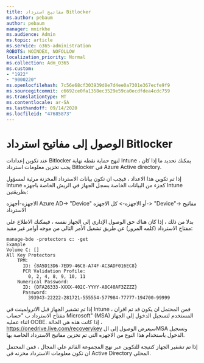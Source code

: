 ```yaml
---
title: مفاتيح استرداد Bitlocker
ms.author: pebaum
author: pebaum
manager: mnirkhe
ms.audience: Admin
ms.topic: article
ms.service: o365-administration
ROBOTS: NOINDEX, NOFOLLOW
localization_priority: Normal
ms.collection: Adm_O365
ms.custom:
- "1922"
- "9000220"
ms.openlocfilehash: 7c56e68cf303939d8e7d4ee0a7301e367ecfe9f9
ms.sourcegitcommit: c6692ce0fa1358ec3529e59ca0ecdfdea4cdc759
ms.translationtype: MT
ms.contentlocale: ar-SA
ms.lasthandoff: 09/14/2020
ms.locfileid: "47685873"
---
```

# <a name="accessing-bitlocker-recovery-keys"></a>الوصول إلى مفاتيح استرداد Bitlocker

عند تكوين إعدادات Bitlocker لنهج حماية نقطه نهاية Intune ، يمكنك تحديد ما إذا كان يجب تخزين معلومات استرداد Bitlocker في Azure Active directory.

إذا تم تكوين هذا الاعداد ، فيجب ان تكون بيانات الاسترداد المخزنة مرئية لمسؤول Intune كجزء من البيانات الخاصة بسجل الجهاز في الريش الخاصة باجهزه Intune بطريقتين:

الاجهزه-أجهزه Azure AD-> "Device" أو الاجهزه-> كل الاجهزه-> "Device"-> مفاتيح الاسترداد

بدلا من ذلك ، إذا كان هناك حق الوصول الإداري إلى الجهاز نفسه ، فيمكنك الاطلاع علي مفتاح الاسترداد (كلمه المرور) عن طريق تشغيل الأمر التالي من موجه أوامر غير مقيد:

```
manage-bde -protectors c: -get
Example
Volume C: []
All Key Protectors
    TPM:
      ID: {8A5D13D6-7ED9-46C8-A74F-AC3ADF016EC8}
      PCR Validation Profile:
        0, 2, 4, 8, 9, 10, 11
    Numerical Password:
      ID: {DFA26333-XXXX-402C-YYYY-A8C40AF3ZZZZ}
      Password:
        393943-22222-281721-555554-577984-77777-194700-99999
```
إذا تم تشفير الجهاز قبل الانرولمينت في Intune ، فمن المحتمل ان يكون قد تم اقران مفتاح الاسترداد ب "حساب Microsoft" (MSA) المستخدم لتسجيل الدخول إلى الجهاز اثناء عمليه OOBE. إذا كانت هذه هي الحالة ،  https://onedrive.live.com/recoverykey سيعرض الوصول إلى الMSA وتسجيل الدخول باستخدام هذا النوع من الاجهزه التي تم تخزين مفاتيح الاسترداد الخاصة بها.
 
إذا تم تشفير الجهاز كنتيجة للتكوين عبر نهج المجموعة القائم علي المجال ، فمن المحتمل ان تكون معلومات الاسترداد مخزنه في Active Directory المحلي.
 

